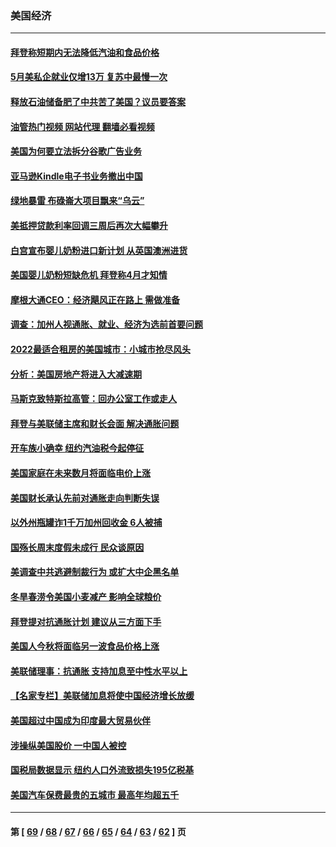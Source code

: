 ### 美国经济
---
#### [拜登称短期内无法降低汽油和食品价格](../../pages/ncid1078158/n13751311.md?06031645) 
#### [5月美私企就业仅增13万 复苏中最慢一次](../../pages/ncid1078158/n13751034.md?06031645) 
#### [释放石油储备肥了中共苦了美国？议员要答案](../../pages/ncid1078158/n13751053.md?06031645) 
#### [油管热门视频 网站代理 翻墙必看视频](http://209.222.30.114:81/youtube.html?06031645)
#### [美国为何要立法拆分谷歌广告业务](../../pages/ncid1078158/n13749738.md?06031645) 
#### [亚马逊Kindle电子书业务撤出中国](../../pages/ncid1078158/n13750981.md?06031645) 
#### [绿地暴雷 布碌崙大项目飘来“乌云”](../../pages/ncid1078158/n13750699.md?06031645) 
#### [美抵押贷款利率回调三周后再次大幅攀升](../../pages/ncid1078158/n13750643.md?06031645) 
#### [白宫宣布婴儿奶粉进口新计划 从英国澳洲进货](../../pages/ncid1078158/n13750585.md?06031645) 
#### [美国婴儿奶粉短缺危机 拜登称4月才知情](../../pages/ncid1078158/n13750499.md?06031645) 
#### [摩根大通CEO：经济飓风正在路上 需做准备](../../pages/ncid1078158/n13750434.md?06031645) 
#### [调查：加州人视通胀、就业、经济为选前首要问题](../../pages/ncid1078158/n13750530.md?06031645) 
#### [2022最适合租房的美国城市：小城市抢尽风头](../../pages/ncid1078158/n13750348.md?06031645) 
#### [分析：美国房地产将进入大减速期](../../pages/ncid1078158/n13750341.md?06031645) 
#### [马斯克致特斯拉高管：回办公室工作或走人](../../pages/ncid1078158/n13750253.md?06031645) 
#### [拜登与美联储主席和财长会面 解决通胀问题](../../pages/ncid1078158/n13750034.md?06031645) 
#### [开车族小确幸 纽约汽油税今起停征](../../pages/ncid1078158/n13749846.md?06031645) 
#### [美国家庭在未来数月将面临电价上涨](../../pages/ncid1078158/n13749694.md?06031645) 
#### [美国财长承认先前对通胀走向判断失误](../../pages/ncid1078158/n13749689.md?06031645) 
#### [以外州瓶罐诈1千万加州回收金 6人被捕](../../pages/ncid1078158/n13749724.md?06031645) 
#### [国殇长周末度假未成行 民众谈原因](../../pages/ncid1078158/n13749682.md?06031645) 
#### [美调查中共逃避制裁行为 或扩大中企黑名单](../../pages/ncid1078158/n13749587.md?06031645) 
#### [冬旱春涝令美国小麦减产 影响全球粮价](../../pages/ncid1078158/n13748815.md?06031645) 
#### [拜登提对抗通胀计划 建议从三方面下手](../../pages/ncid1078158/n13749481.md?06031645) 
#### [美国人今秋将面临另一波食品价格上涨](../../pages/ncid1078158/n13749286.md?06031645) 
#### [美联储理事：抗通胀 支持加息至中性水平以上](../../pages/ncid1078158/n13748944.md?06031645) 
#### [【名家专栏】美联储加息将使中国经济增长放缓](../../pages/ncid1078158/n13748603.md?06031645) 
#### [美国超过中国成为印度最大贸易伙伴](../../pages/ncid1078158/n13748379.md?06031645) 
#### [涉操纵美国股价 一中国人被控](../../pages/ncid1078158/n13748348.md?06031645) 
#### [国税局数据显示 纽约人口外流致损失195亿税基](../../pages/ncid1078158/n13748350.md?06031645) 
#### [美国汽车保费最贵的五城市 最高年均超五千](../../pages/ncid1078158/n13747102.md?06031645) 

---
#### 第 [ [69](./69.md?06031645) / [68](./68.md?06031645) / [67](./67.md?06031645) / [66](./66.md?06031645) / [65](./65.md?06031645) / [64](./64.md?06031645) / [63](./63.md?06031645) / [62](./62.md?06031645) ] 页
